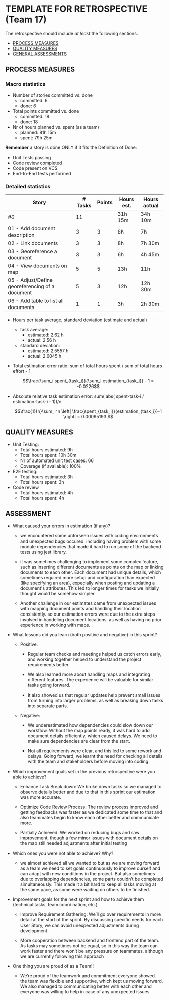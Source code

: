 # TEMPLATE FOR RETROSPECTIVE (Team 17)

The retrospective should include _at least_ the following
sections:

- [PROCESS MEASURES](#process-measures)
- [QUALITY MEASURES](#quality-measures)
- [GENERAL ASSESSMENTS](#assessment)

## PROCESS MEASURES

### Macro statistics

- Number of stories committed vs. done
  - committed: 6
  - done: 6
- Total points committed vs. done
  - committed: 18
  - done: 18
- Nr of hours planned vs. spent (as a team)
  - planned: 81h 15m
  - spent: 79h 25m

**Remember** a story is done ONLY if it fits the Definition of Done:

- Unit Tests passing
- Code review completed
- Code present on VCS
- End-to-End tests performed

### Detailed statistics

| Story                                           | # Tasks | Points | Hours est. | Hours actual |
| ----------------------------------------------- | ------- | ------ | ---------- | ------------ |
| _#0_                                            | 11      |        | 31h 15m    | 34h 10m      |
| 01 - Add document description                   | 3       | 3      | 8h         | 7h           |
| 02 - Link documents                             | 3       | 3      | 8h         | 7h 30m       |
| 03 - Georeference a document                    | 3       | 3      | 6h         | 4h 45m       |
| 04 - View documents on map                      | 5       | 5      | 13h        | 11h          |
| 05 - Adjust/Define georeferencing of a document | 5       | 3      | 12h        | 12h 30m      |
| 06 - Add table to list all documents            | 1       | 1      | 3h         | 2h 30m       |

- Hours per task average, standard deviation (estimate and actual)
  - task average:
    - estimated: 2.62 h
    - actual: 2.56 h
  - standard deviation:
    - estimated: 2.5557 h
    - actual: 2.6045 h
- Total estimation error ratio: sum of total hours spent / sum of total hours effort - 1

  $$\frac{\sum_i spent_{task_i}}{\sum_i estimation_{task_i}} - 1 = -0.0226$$

- Absolute relative task estimation error: sum( abs( spent-task-i / estimation-task-i - 1))/n

  $$\frac{1}{n}\sum_i^n \left| \frac{spent_{task_i}}{estimation_{task_i}}-1 \right| = 0.00095193 $$

## QUALITY MEASURES

- Unit Testing:
  - Total hours estimated: 9h
  - Total hours spent: 10h 30m
  - Nr of automated unit test cases: 66
  - Coverage (if available): 100%
- E2E testing:
  - Total hours estimated: 3h
  - Total hours spent: 3h
- Code review
  - Total hours estimated: 4h
  - Total hours spent: 4h

## ASSESSMENT

- What caused your errors in estimation (if any)?

  - we encountered some unforseen issues with coding environments and unexpected bugs occured.
    including having problem with some module dependencies that made it hard to run some of the backend tests using jest library.

  - it was sometimes challenging to implement some complex feature, such as inserting different documents as points on the map or linking documents to each other.
    Each document had unique details, which sometimes required more setup and configuration than expected (like specifying an area), expecially when
    posting and updating a document's attributes. This led to longer times for tasks we initially thought would be somehow simpler.

  - Another challenge in our estimates came from unexpected issues with mapping document points and handling their location consistently.
    so our estimation errors were due to the extra steps involved in handeling document locations. as well as having no prior experience in working with maps.

- What lessons did you learn (both positive and negative) in this sprint?

  - Positive:

    - Regular team checks and meetings helped us catch errors early, and working together helped to understand the project requirements better.

    - We also learned more about handling maps and integrating different features. The experience will be valuable for similar tasks going forward.
    - It also showed us that regular updates help prevent small issues from turning into larger problems. as well as breaking down tasks into separate parts.

  - Negative:

    - We underestimated how dependencies could slow down our workflow. Without the map points ready, it was hard to add document details efficiently, which caused delays.
      We need to make sure dependencies are clear from the start.

    - Not all requirements were clear, and this led to some rework and delays. Going forward,
      we learnt the need for checking all details with the team and stakeholders before moving into coding.

- Which improvement goals set in the previous retrospective were you able to achieve?

  - Enhance Task Break down: We broke down tasks so we managed to observe details better and due to that in this sprint our estimation was more accurate.
  - Optimize Code Review Process: The review process improved and getting feedbacks was faster as we dedicated some time to that and also teammates begin to know each other better and communicate more.

  - Partially Achieved: We worked on reducing bugs and saw improvement, though a few minor issues with document details on the map still needed adjustments after initial testing

- Which ones you were not able to achieve? Why?
  - we almost achieved all we wanted to but as we are moving forward as a team we need to set goals continuously to improve ourself and can adapt with new conditions in the project.
    But also sometimes due to overlapping dependencies, some parts couldn’t be completed simultaneously. This made it a bit hard to keep all tasks moving at the same pace, as some were waiting on others to be finished.
- Improvement goals for the next sprint and how to achieve them (technical tasks, team coordination, etc.)

  - Improve Requirement Gathering: We’ll go over requirements in more detail at the start of the sprint. By discussing specific needs for each User Story, we can avoid unexpected adjustments during development.

  - More cooperation between backend and frontend part of the team. As tasks may sometimes not be equal, so in this way the team can work faster and there won’t be any pressure on teammates.
    although we are currently following this approach

- One thing you are proud of as a Team!!
  - We’re proud of the teamwork and commitment everyone showed. the team was flexible and supportive, which kept us moving forward.
    We also managed to communicating better with each other and everyone was willing to help in case of any unexpected issues
